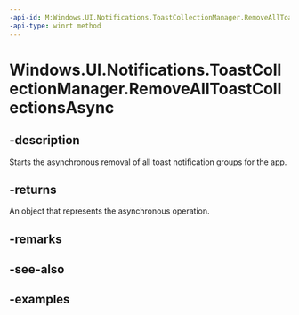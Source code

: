 ```yaml
---
-api-id: M:Windows.UI.Notifications.ToastCollectionManager.RemoveAllToastCollectionsAsync
-api-type: winrt method
---
```


<!-- Method syntax.
public IAsyncAction ToastCollectionManager.RemoveAllToastCollectionsAsync()
-->

# Windows.UI.Notifications.ToastCollectionManager.RemoveAllToastCollectionsAsync


## -description

Starts the asynchronous removal of all toast notification groups for the app.

## -returns

An object that represents the asynchronous operation.

## -remarks

## -see-also

## -examples

